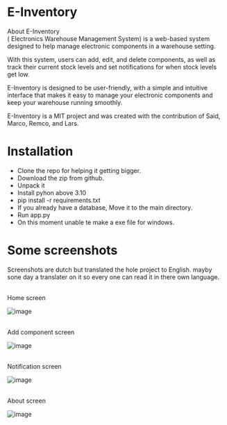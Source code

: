 # E-Inventory
About E-Inventory<br>
( Electronics Warehouse Management System) is a web-based system designed to help manage electronic components in a warehouse setting.

With this system, users can add, edit, and delete components, as well as track their current stock levels and set notifications for when stock levels get low.

E-Inventory is designed to be user-friendly, with a simple and intuitive interface that makes it easy to manage your electronic components and keep your warehouse running smoothly.

E-Inventory is a MIT project and was created with the contribution of Said, Marco, Remco, and Lars.


# Installation
* Clone the repo for helping it getting bigger.
* Download the zip from github.
* Unpack it
* Install pyhon above 3.10
* pip install -r requirements.txt
* If you already have a database, Move it to the main directory.
* Run app.py
* On this moment unable te make a exe file for windows.

# Some screenshots
Screenshots are dutch but translated the hole project to English.
mayby sone day a translater on it so every one can read it in there own language.

<br>
Home screen<br>

![image](https://user-images.githubusercontent.com/62996429/235159498-63604f92-2903-44ac-a461-74dbc1356998.png)

<br> Add component screen

![image](https://user-images.githubusercontent.com/62996429/235159723-bb774e79-8471-4255-9d42-30db7d295ae0.png)

<br> Notification screen<br>

![image](https://user-images.githubusercontent.com/62996429/235159848-02f959f5-85cc-4b3d-8f53-1486810375ca.png)

<br> About screen <br>

![image](https://user-images.githubusercontent.com/62996429/235159951-27b5970a-1477-426b-8608-2afcc3c16ccc.png)

<br>

